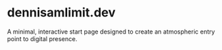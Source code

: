 # dennisamlimit.dev
A minimal, interactive start page designed to create an atmospheric entry point to digital presence.
